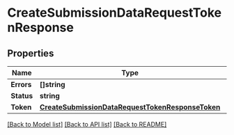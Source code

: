 # CreateSubmissionDataRequestTokenResponse

## Properties
Name | Type | Description | Notes
------------ | ------------- | ------------- | -------------
**Errors** | **[]string** |  | [optional] 
**Status** | **string** |  | [optional] 
**Token** | [**CreateSubmissionDataRequestTokenResponseToken**](create_submission_data_request_token_response_token.md) |  | [optional] 

[[Back to Model list]](../README.md#documentation-for-models) [[Back to API list]](../README.md#documentation-for-api-endpoints) [[Back to README]](../README.md)


